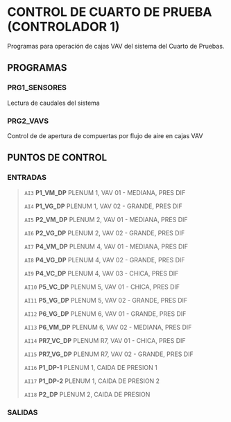 # CONTROL DE CUARTO DE PRUEBA (CONTROLADOR 1)

Programas para operación de cajas VAV del sistema del Cuarto de Pruebas.

## PROGRAMAS

### PRG1_SENSORES

Lectura de caudales del sistema


### PRG2_VAVS

Control de de apertura de compuertas por flujo de aire en cajas VAV

## PUNTOS DE CONTROL

### ENTRADAS

> `AI3` **P1_VM_DP**    PLENUM 1, VAV 01 - MEDIANA, PRES DIF
>
> `AI4` **P1_VG_DP**    PLENUM 1, VAV 02 - GRANDE, PRES DIF
>
> `AI5` **P2_VM_DP**    PLENUM 2, VAV 01 - MEDIANA, PRES DIF
>
> `AI6` **P2_VG_DP**    PLENUM 2, VAV 02 - GRANDE, PRES DIF
>
> `AI7` **P4_VM_DP**    PLENUM 4, VAV 01 - MEDIANA, PRES DIF
>
> `AI8` **P4_VG_DP**    PLENUM 4, VAV 02 - GRANDE, PRES DIF
>
> `AI9` **P4_VC_DP**    PLENUM 4, VAV 03 - CHICA, PRES DIF
>
> `AI10` **P5_VC_DP**    PLENUM 5, VAV 01 - CHICA, PRES DIF
>
> `AI11` **P5_VG_DP**    PLENUM 5, VAV 02 - GRANDE, PRES DIF
>
> `AI12` **P6_VG_DP**    PLENUM 6, VAV 01 - GRANDE, PRES DIF
>
> `AI13` **P6_VM_DP**    PLENUM 6, VAV 02 - MEDIANA, PRES DIF
>
> `AI14` **PR7_VC_DP**    PLENUM R7, VAV 01 - CHICA, PRES DIF
>
> `AI15` **PR7_VG_DP**    PLENUM R7, VAV 02 - GRANDE, PRES DIF
>
> `AI16` **P1_DP-1**    PLENUM 1, CAIDA DE PRESION 1
>
> `AI17` **P1_DP-2**    PLENUM 1, CAIDA DE PRESION 2
>
> `AI18` **P2_DP**    PLENUM 2, CAIDA DE PRESION

### SALIDAS